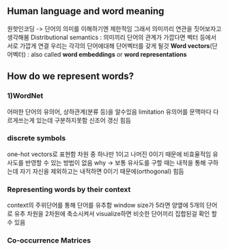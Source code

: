 ## Human language and word meaning
원핫인코딩 -> 단어의 의미를 이해하기엔 제한적임
그래서 의미끼리 연관을 짓어보자고 생각해봄
Distributional semantics : 의미끼리 단어의 관계가 가깝다면 벡터 등에서 서로 가깝게 연결
우리는 각각의 단어에대해 단어벡터를 갖게 될것
**Word vectors**(단어벡터) : also called **word embeddings** or **word representations**
## How do we represent words?
### 1)WordNet
어떠한 단어의 유의어, 상하관계(분류 등)을 알수있음
limitation
유의어를 문맥마다 다르게쓰는게 있는데 구분하지못함
신조어 갱신 힘듬
### discrete symbols
one-hot vectors로 표현함
차원 중 하나만 1이고 나머진 0이기 때문에 비효율적임
유사도를 반영할 수 있는 방법이 없음 why -> 보통 유사도를 구할 때는 내적을 통해 구하는데 자기 자신을 제외하고는 내적하면 0이기 때문에(orthogonal) 힘듬
### Representing words by their context
context의 주위단어를 통해  단어를 유추함 
window size가 5라면 양옆에 5개의 단어로 유추
차원을 2차원에 축소시켜서 visualize하면 비슷한 단어끼리 집합된걸 확인 할 수 있음
### Co-occurrence Matrices